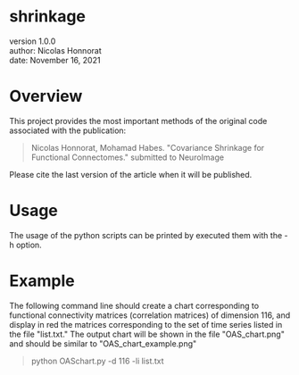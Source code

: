 # shrinkage
version 1.0.0 <br>
author: Nicolas Honnorat <br>
date: November 16, 2021

# Overview

This project provides the most important methods of the original code associated with the publication: 

> Nicolas Honnorat, Mohamad Habes. "Covariance Shrinkage for Functional Connectomes." submitted to NeuroImage

Please cite the last version of the article when it will be published. 

# Usage

The usage of the python scripts can be printed by executed them with the -h option.

# Example

The following command line should create a chart corresponding to functional connectivity matrices (correlation matrices) of dimension 116, and display in red the matrices corresponding to the set of time series listed in the file "list.txt." The output chart will be shown in the file "OAS_chart.png" and should be similar to "OAS_chart_example.png"  

> python OASchart.py -d 116 -li list.txt


